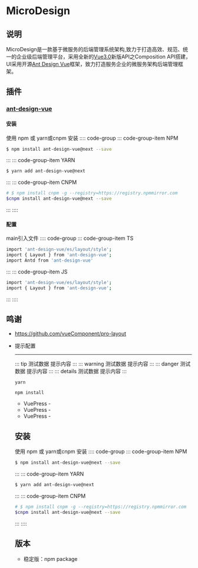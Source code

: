 <!--
 * @Author: xunzhaotech
 * @Email: luyb@xunzhaotech.com
 * @QQ: 1525572900
 * @LastEditors: xunzhaotech
-->
# MicroDesign
## 说明
MicroDesign是一款基于微服务的后端管理系统架构,致力于打造高效、规范、统一的企业级后端管理平台，采用全新的[Vue3.0](https://v3.cn.vuejs.org/guide/introduction.html)新版API之Composition API搭建，UI采用开源[Ant Design Vue](https://next.antdv.com/docs/vue/introduce-cn/)框架，致力打造服务企业的微服务架构后端管理框架。
## 插件
### [ant-design-vue](https://github.com/vueComponent/ant-design-vue)
#### 安装
使用 npm 或 yarn或cnpm 安装
:::: code-group
::: code-group-item NPM
```bash
$ npm install ant-design-vue@next --save
```
:::
::: code-group-item YARN
``` bash
$ yarn add ant-design-vue@next
```
:::
::: code-group-item CNPM
```bash
# $ npm install cnpm -g --registry=https://registry.npmmirror.com
$cnpm install ant-design-vue@next --save
```
:::
::::

#### 配置
main引入文件
:::: code-group
::: code-group-item TS
```bash
import 'ant-design-vue/es/layout/style';
import { Layout } from 'ant-design-vue';
import Antd from 'ant-design-vue'
```
:::
::: code-group-item JS
``` bash
import 'ant-design-vue/es/layout/style';
import { Layout } from 'ant-design-vue';
```
:::
::::

## 鸣谢
- https://github.com/vueComponent/pro-layout

- 提示配置

  ---
  ::: tip 测试数据
  提示内容
  :::
  ::: warning 测试数据
  提示内容
  :::
  ::: danger 测试数据
  提示内容
  :::
  ::: details 测试数据
  提示内容
  :::
  <CodeGroup>
    <CodeGroupItem title="YARN">

  ```bash:no-line-numbers
  yarn
  ```

    </CodeGroupItem>

    <CodeGroupItem title="NPM" active>

  ```bash:no-line-numbers
  npm install
  ```

    </CodeGroupItem>
  </CodeGroup>


  - VuePress - <Badge type="tip" text="v2" vertical="top" />
  - VuePress - <Badge type="warning" text="v2" vertical="middle" />
  - VuePress - <Badge type="danger" text="v2" vertical="bottom" />
  ## 安装
  使用 npm 或 yarn或cnpm 安装
  :::: code-group
  ::: code-group-item NPM
  ```bash
  $ npm install ant-design-vue@next --save
  ```
  :::
  ::: code-group-item YARN
  ```bash
  $ yarn add ant-design-vue@next
  ```
  :::
  ::: code-group-item CNPM
  ```bash
  # $ npm install cnpm -g --registry=https://registry.npmmirror.com
  $cnpm install ant-design-vue@next --save
  ```
  :::
  ::::
  ## 版本
  - 稳定版：npm package